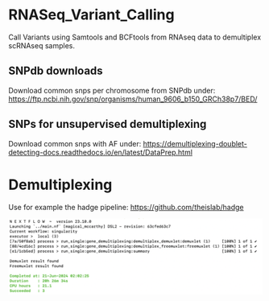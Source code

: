 # RNASeq_Variant_Calling
Call Variants using Samtools and BCFtools from RNAseq data to demultiplex scRNAseq samples.

## SNPdb downloads
Download common snps per chromosome from SNPdb under:
https://ftp.ncbi.nih.gov/snp/organisms/human_9606_b150_GRCh38p7/BED/

## SNPs for unsupervised demultiplexing
Download common snps with AF under:
https://demultiplexing-doublet-detecting-docs.readthedocs.io/en/latest/DataPrep.html

# Demultiplexing
Use for example the hadge pipeline:
https://github.com/theislab/hadge

![hadge pipeline run](hadge_run.png)
